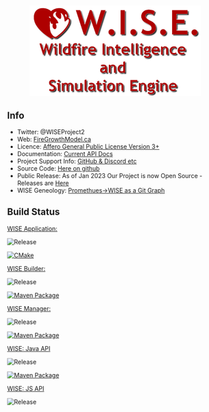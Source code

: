 
<div align="center">
<a target="_blank" href="https://github.com/WISE-Developers/Project_issues"><img alt ="WISE social image" width="400px" src="https://raw.githubusercontent.com/WISE-Developers/Project_issues/main/wiserepo.png" /></a>

</div>


## Info
- Twitter: @WISEProject2
- Web: [FireGrowthModel.ca](https://firegrowthmodel.ca/pages/wise_overview_e.html)
- Licence: [Affero General Public License Version 3+](https://www.gnu.org/licenses/agpl-3.0.en.html)
- Documentation: [Current API Docs](https://firegrowthmodel.ca/pages/wise_documentation_e.html)
- Project Support Info: [GitHub & Discord etc](https://firegrowthmodel.ca/pages/wise_support_e.html)
- Source Code: [Here on github](https://github.com/WISE-Developers/WISE_Application)
- Public Release: As of Jan 2023 Our Project is now Open Source - Releases are [Here](https://github.com/WISE-Developers/WISE_Application/releases)
- WISE Geneology: [Promethues->WISE as a Git Graph](https://github.com/WISE-Developers/Project_issues/blob/main/geneology.md)

## Build Status

[WISE Application:](https://github.com/WISE-Developers/WISE_Application/releases)

![Release](https://img.shields.io/github/v/release/WISE-Developers/WISE_Application?display_name=tag)

[![CMake](https://github.com/WISE-Developers/WISE_Application/actions/workflows/cmake.yml/badge.svg?branch=main)](https://github.com/WISE-Developers/WISE_Application/actions/workflows/cmake.yml)

[WISE Builder:](https://github.com/WISE-Developers/WISE_Builder_Component/releases)

![Release](https://img.shields.io/github/v/release/WISE-Developers/WISE_Builder_Component?display_name=tag)

[![Maven Package](https://github.com/WISE-Developers/WISE_Builder_Component/actions/workflows/maven-publish.yml/badge.svg)](https://github.com/WISE-Developers/WISE_Builder_Component/actions/workflows/maven-publish.yml)

[WISE Manager:](https://github.com/WISE-Developers/WISE_Manager_Component/releases)

![Release](https://img.shields.io/github/v/release/WISE-Developers/WISE_Manager_Component?display_name=tag)

[![Maven Package](https://github.com/WISE-Developers/WISE_Manager_Component/actions/workflows/maven-publish.yml/badge.svg)](https://github.com/WISE-Developers/WISE_Manager_Component/actions/workflows/maven-publish.yml)

[WISE: Java API](https://github.com/WISE-Developers/WISE_Java_API/releases)

![Release](https://img.shields.io/github/v/release/WISE-Developers/WISE_Java_API?display_name=tag)

[![Maven Package](https://github.com/WISE-Developers/WISE_Java_API/actions/workflows/maven-publish.yml/badge.svg)](https://github.com/WISE-Developers/WISE_Java_API/actions/workflows/maven-publish.yml)

[WISE: JS API](https://github.com/WISE-Developers/WISE_JS_API/releases)

![Release](https://img.shields.io/github/v/release/WISE-Developers/WISE_JS_API?display_name=tag)
